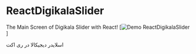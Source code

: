 # ReactDigikalaSlider
The Main Screen of Digikala Slider with React!
[![Demo ReactDigikalaSlider](https://github.com/Canoir/ReactDigikalaSlider/blob/master/prev.gif)]

اسلایدر دیجیکالا در ری اکت
